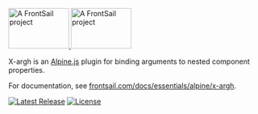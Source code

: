 <p>
  <a href="https://www.frontsail.com/#gh-light-mode-only" target="_blank">
    <img src="https://brand.frontsail.com/logo-github-dark.svg" alt="A FrontSail project" width="120" height="80">
  </a>
  <a href="https://www.frontsail.com/#gh-dark-mode-only" target="_blank">
    <img src="https://brand.frontsail.com/logo-github-light.svg" alt="A FrontSail project" width="120" height="80">
  </a>
</p>

X-argh is an [Alpine.js](https://github.com/alpinejs/alpine) plugin for binding arguments to nested component properties.

For documentation, see [frontsail.com/docs/essentials/alpine/x-argh](https://www.frontsail.com/docs/essentials/alpine/x-argh).

<p>
  <a href="https://github.com/frontsail/x-argh/releases"><img src="https://img.shields.io/github/v/release/frontsail/x-argh?display_name=tag&style=flat-square" alt="Latest Release"></a>
  <a href="https://github.com/frontsail/x-argh/blob/main/LICENSE"><img src="https://img.shields.io/github/license/frontsail/x-argh.svg?style=flat-square" alt="License"></a>
</p>

